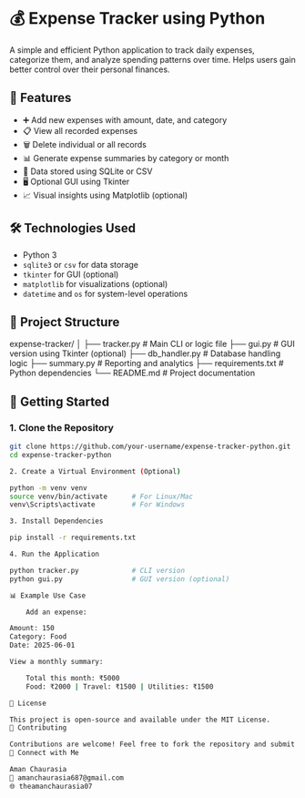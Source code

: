 # 💰 Expense Tracker using Python

A simple and efficient Python application to track daily expenses, categorize them, and analyze spending patterns over time. Helps users gain better control over their personal finances.

## 📌 Features

- ➕ Add new expenses with amount, date, and category
- 📋 View all recorded expenses
- 🗑️ Delete individual or all records
- 📊 Generate expense summaries by category or month
- 💾 Data stored using SQLite or CSV
- 🖥️ Optional GUI using Tkinter
- 📈 Visual insights using Matplotlib (optional)

## 🛠️ Technologies Used

- Python 3
- `sqlite3` or `csv` for data storage
- `tkinter` for GUI (optional)
- `matplotlib` for visualizations (optional)
- `datetime` and `os` for system-level operations

## 📁 Project Structure

expense-tracker/
│
├── tracker.py # Main CLI or logic file
├── gui.py # GUI version using Tkinter (optional)
├── db_handler.py # Database handling logic
├── summary.py # Reporting and analytics
├── requirements.txt # Python dependencies
└── README.md # Project documentation


## 🚀 Getting Started

### 1. Clone the Repository
```bash
git clone https://github.com/your-username/expense-tracker-python.git
cd expense-tracker-python

2. Create a Virtual Environment (Optional)

python -m venv venv
source venv/bin/activate      # For Linux/Mac
venv\Scripts\activate         # For Windows

3. Install Dependencies

pip install -r requirements.txt

4. Run the Application

python tracker.py             # CLI version
python gui.py                 # GUI version (optional)

📊 Example Use Case

    Add an expense:

Amount: 150
Category: Food
Date: 2025-06-01

View a monthly summary:

    Total this month: ₹5000
    Food: ₹2000 | Travel: ₹1500 | Utilities: ₹1500

📄 License

This project is open-source and available under the MIT License.
🤝 Contributing

Contributions are welcome! Feel free to fork the repository and submit a pull request.
🔗 Connect with Me

Aman Chaurasia
📧 amanchaurasia687@gmail.com
🌐 theamanchaurasia07
